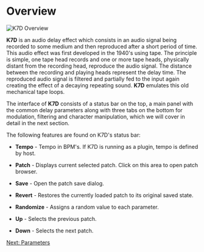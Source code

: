 # Overview

<img src="https://www.imaginando.pt/images/products/k7d/help/overview.png" alt="K7D Overview" style="padding: 0px; bottom-padding: 0px" />

**K7D** is an audio delay effect which consists in an audio signal being recorded to some medium and then reproduced after a short period of time. This audio effect was first developed in the 1940's using tape. The principle is simple, one tape head records and one or more tape heads, physically distant from the recording head, reproduce the audio signal. The distance between the recording and playing heads represent the delay time. The reproduced audio signal is filtered and partially fed to the input again creating the effect of a decaying repeating sound. **K7D** emulates this old mechanical tape loops.

The interface of **K7D** consists of a status bar on the top, a main panel with the common delay parameters along with three tabs on the bottom for modulation, filtering and character manipulation, which we will cover in detail in the next section.

The following features are found on K7D's status bar:

- **Tempo** - Tempo in BPM's. If K7D is running as a plugin, tempo is defined by host.

- **Patch** - Displays current selected patch. Click on this area to open patch browser.

- **Save** - Open the patch save dialog.

- **Revert** - Restores the currently loaded patch to its original saved state.

- **Randomize** - Assigns a random value to each parameter.

- **Up** - Selects the previous patch.

- **Down** - Selects the next patch.

[Next: Parameters](https://www.imaginando.pt/products/k7d/help/parameters)
